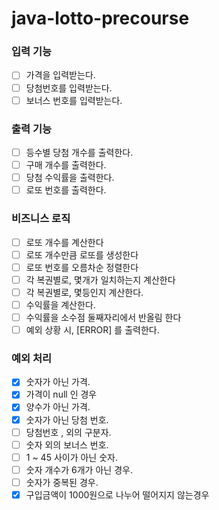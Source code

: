 # java-lotto-precourse

### 입력 기능
- [ ] 가격을 입력받는다.  
- [ ] 당첨번호를 입력받는다.
- [ ] 보너스 번호를 입력받는다.

### 출력 기능
- [ ] 등수별 당첨 개수를 출력한다.
- [ ] 구매 개수를 출력한다.
- [ ] 당첨 수익률을 출력한다.
- [ ] 로또 번호를 출력한다.

### 비즈니스 로직
- [ ] 로또 개수를 계산한다
- [ ] 로또 개수만큼 로또를 생성한다 
- [ ] 로또 번호를 오름차순 정렬한다
- [ ] 각 복권별로, 몇개가 일치하는지 계산한다
- [ ] 각 복권별로, 몇등인지 계산한다.
- [ ] 수익률을 계산한다.
- [ ] 수익률을 소수점 둘째자리에서 반올림 한다
- [ ] 예외 상황 시, [ERROR] 를 출력한다. 

### 예외 처리
- [x] 숫자가 아닌 가격.
- [x] 가격이 null 인 경우
- [x] 양수가 아닌 가격.
- [x] 숫자가 아닌 당첨 번호.
- [ ] 당첨번호 , 외의 구분자.
- [ ] 숫자 외의 보너스 번호.
- [ ] 1 ~ 45 사이가 아닌 숫자.
- [ ] 숫자 개수가 6개가 아닌 경우.
- [ ] 숫자가 중복된 경우.
- [x] 구입금액이 1000원으로 나누어 떨어지지 않는경우